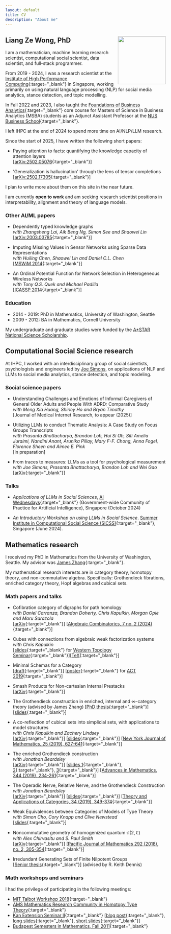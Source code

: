```yaml
---
layout: default
title: CV
description: "About me"
---
```


## Liang Ze Wong, PhD <img align="right" src="/images/photo.jpg" width="150" />

I am a mathematician, machine learning research scientist, computational social scientist, data scientist, and full-stack programmer.

From 2019 - 2024, I was a research scientist at the [Institute of High Performance Computing](https://www.a-star.edu.sg/ihpc){:target="_blank"} in Singapore, working primarily on using natural language processing (NLP) for social media analytics, stance detection, and topic modelling. 

In Fall 2022 and 2023, I also taught the [Foundations of Business Analytics](https://nusmods.com/modules/DBA5106/foundation-in-business-analytics){:target="_blank"} core course for Masters of Science in Business Analytics (MSBA) students as an Adjunct Assistant Professor at the [NUS Business School](https://bschool.nus.edu.sg/){:target="_blank"}.

I left IHPC at the end of 2024 to spend more time on AI/NLP/LLM research. 

Since the start of 2025, I have written the following short papers:
- Paying attention to facts: quantifying the knowledge capacity of attention layers  
  \[[arXiv:2502.05076](https://arxiv.org/abs/2502.05076){:target="_blank"}\]

- 'Generalization is hallucination' through the lens of tensor completions  
  \[[arXiv:2502.17305](https://arxiv.org/abs/2502.17305){:target="_blank"}\]

I plan to write more about them on this site in the near future.

I am currently **open to work** and am seeking research scientist positions in interpretability, alignment and theory of language models.

### Other AI/ML papers
- Dependently typed knowledge graphs  
  *with Zhangsheng Lai, Aik Beng Ng, Simon See and Shaowei Lin*  
  \[[arXiv:2003.03785](https://arxiv.org/pdf/2003.03785){:target="_blank"}\]

- Imputing Missing Values in Sensor Networks using Sparse Data Representations  
  *with Huiling Chen, Shaowei Lin and Daniel C.L. Chen*  
  \[[MSWiM 2014](http://dx.doi.org/10.1145/2641798.2641816){:target="_blank"}\]

- An Ordinal Potential Function for Network Selection in Heterogeneous Wireless Networks  
  *with Tony Q.S. Quek and Michael Padilla*  
  \[[ICASSP 2014](http://dx.doi.org/10.1109/ICASSP.2014.6854780){:target="_blank"}\]


### Education
- 2014 - 2019: PhD in Mathematics, University of Washington, Seattle
- 2009 - 2012: BA in Mathematics, Cornell University

My undergraduate and graduate studies were funded by the [A*STAR National Science Scholarship](https://www.a-star.edu.sg/Scholarships/for-undergraduate-studies/national-science-scholarship-bs). 

## Computational Social Science research
At IHPC, I worked with an interdisciplinary group of social scientists, psychologists and engineers led by [Joe Simons](https://sites.google.com/view/joe-simons/), on applications of NLP and LLMs to social media analytics, stance detection, and topic modeling.

### Social science papers
- Understanding Challenges and Emotions of Informal Caregivers of General Older Adults and People With ADRD: Comparative Study  
  *with Meng Xia Huang, Shirley Ho and Bryan Timothy*    
  \[Journal of Medical Internet Research, to appear (2025)\]
  
- Utilizing LLMs to conduct Thematic Analysis: A Case Study on Focus Groups Transcripts   
  *with Prasanta Bhattacharya, Brandon Loh, Hui Si Oh, Siti Amelia Juraimi, Nandini Anant, Arunika Pillay, Mary F-F. Chong, Anna Fogel, Florence Sheen and Aimee E. Pink*    
  \[in preparation\]
  
- From traces to measures: LLMs as a tool for psychological measurement  
  *with Joe Simons, Prasanta Bhattacharya, Brandon Loh and Wei Gao*  
  \[[arXiv](https://arxiv.org/abs/2405.07447){:target="_blank"}\]    

### Talks
- *Applications of LLMs in Social Sciences*, [AI Wednesdays](https://go.gov.sg/aiweds){:target="_blank"} (Government-wide Community of Practice for Artificial Intelligence), Singapore (October 2024)
 
- *An Introductory Workshop on using LLMs in Social Science*. [Summer Institute in Computational Social Science (SICSS)](https://sicss.io/2024/singapore/schedule){:target="_blank"}, Singapore (June 2024).

## Mathematics research
I received my PhD in Mathematics from the University of Washington, Seattle. My advisor was [James Zhang](https://www.math.washington.edu/~zhang/){:target="_blank"}. 

My mathematical research interests are in category theory, homotopy theory, and non-commutative algebra.
Specifically: Grothendieck fibrations, enriched category theory, Hopf algebras and cubical sets. 

### <a name="papers"></a>Math papers and talks

- Cofibration category of digraphs for path homology  
  *with Daniel Carranza, Brandon Doherty, Chris Kapulkin, Morgan Opie and Maru Sarazola*    
  \[[arXiv](https://arxiv.org/abs/1907.09666){:target="_blank"}\] \[[Algebraic Combinatorics, 7 no. 2 (2024)](https://alco.centre-mersenne.org/articles/10.5802/alco.341/){:target="_blank"}\]

- <a name="cubes"></a>Cubes with connections from algebraic weak factorization systems  
  *with Chris Kapulkin*  
  \[[slides](http://sheaves.github.io/slides/cylinders.pdf){:target="_blank"}  for [Western Topology Seminar](https://jdc.math.uwo.ca/topology/index.html){:target="_blank"}\]\[[TeX](http://sheaves.github.io/slides/cylinders.tex){:target="_blank"}\]  

- <a name="minimal"></a>Minimal Schemas for a Category  
  \[[draft](http://sheaves.github.io/slides/act.pdf){:target="_blank"}\] \[[poster](http://sheaves.github.io/slides/ACT2019.pdf){:target="_blank"} for [ACT 2019](http://www.cs.ox.ac.uk/ACT2019/){:target="_blank"}\]

- Smash Products for Non-cartesian Internal Prestacks  
  \[[arXiv](https://arxiv.org/abs/1907.09666){:target="_blank"}\]
  
- The Grothendieck construction in enriched, internal and $\infty$-category theory
  (advised by James Zhang)
  \[[PhD thesis](http://sheaves.github.io/slides/thesis.pdf){:target="_blank"}\] \[[slides](http://sheaves.github.io/slides/Final.pdf){:target="_blank"}\]
  
- A co-reflection of cubical sets into simplicial sets, with applications to model structures  
  *with Chris Kapulkin and Zachery Lindsey*    
  \[[arXiv](https://arxiv.org/abs/1906.09203){:target="_blank"}\] \[[slides](http://sheaves.github.io/slides/oslo-hott.pdf){:target="_blank"}\] \[[New York Journal of Mathematics, 25 (2019), 627-641](http://nyjm.albany.edu/j/2019/25-29.html){:target="_blank"}\]
  
- The enriched Grothendieck construction  
  *with Jonathan Beardsley*    
  \[[arXiv](https://arxiv.org/abs/1804.03829){:target="_blank"}\] \[[slides 1](http://sheaves.github.io/slides/fibrations-comodules.pdf){:target="_blank"}, [2](http://sheaves.github.io/slides/Shanghai.pdf){:target="_blank"}, [3](http://sheaves.github.io/slides/JMM-fibrations.pdf){:target="_blank"}\] \[[Advances in Mathematics, 344 (2019), 234-261](https://www.sciencedirect.com/science/article/pii/S0001870818305012?dgcid=author){:target="_blank"}\]
  
- The Operadic Nerve, Relative Nerve, and the Grothendieck Construction  
  *with Jonathan Beardsley*  
  \[[arXiv](https://arxiv.org/abs/1808.08020){:target="_blank"}\] \[[slides](http://sheaves.github.io/slides/Western-nerve.pdf){:target="_blank"}\] \[[Theory and Applications of Categories, 34 (2019), 349-374](http://www.tac.mta.ca/tac/volumes/34/13/34-13abs.html){:target="_blank"}\]

- Weak Equivalences between Categories of Models of Type Theory  
  *with Simon Cho, Cory Knapp and Clive Newstead*  
  \[[slides](http://sheaves.github.io/slides/JMM-hott.pdf){:target="_blank"}\]

- Noncommutative geometry of homogenized quantum $\mathfrak{sl}(2,\mathbb{C})$  
  *with Alex Chirvasitu and S. Paul Smith*  
  \[[arXiv](https://arxiv.org/abs/1607.00481){:target="_blank"}\] \[[Pacific Journal of Mathematics 292 (2018), no. 2, 305-354](https://msp.org/pjm/2018/292-2/p04.xhtml){:target="_blank"}\]

- Irredundant Generating Sets of Finite Nilpotent Groups  
  \[[Senior thesis](http://sheaves.github.io/slides/senior-thesis.pdf){:target="_blank"}\] (advised by R. Keith Dennis)

### Math workshops and seminars

I had the privilege of participating in the following meetings:
- [MIT Talbot Workshop 2018](http://math.mit.edu/conferences/talbot/index.php?year=2018){:target="_blank"}
- [AMS Mathematics Research Community in Homotopy Type Theory](http://www.ams.org/programs/research-communities/2017MRC-1){:target="_blank"}
- [Kan Extension Seminar II](http://www.math.jhu.edu/~eriehl/kanII/){:target="_blank"}
  \[[blog post](https://golem.ph.utexas.edu/category/2017/02/distributive_laws.html){:target="_blank"}, [long slides](http://sheaves.github.io/slides/kan-dist-long.pdf){:target="_blank"}, [short slides](http://sheaves.github.io/slides/kan-dist-short.pdf){:target="_blank"}\]
- [Budapest Semesters in Mathematics, Fall 2011](https://budapestsemesters.com/){:target="_blank"}
